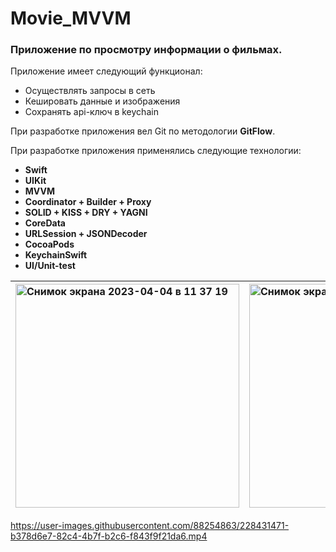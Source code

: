 # Movie_MVVM

### Приложение по просмотру информации о фильмах.

Приложение имеет следующий функционал: 
- Осуществлять запросы в сеть
- Кешировать данные и изображения
- Сохранять api-ключ в keychain

При разработке приложения вел Git по методологии **GitFlow**.

При разработке приложения применялись следующие технологии:
- **Swift**
- **UIKit**
- **MVVM**
- **Coordinator + Builder + Proxy**
- **SOLID + KISS + DRY + YAGNI**
- **CoreData**
- **URLSession + JSONDecoder**
- **CocoaPods**
- **KeychainSwift**
- **UI/Unit-test**

| <img width="358" alt="Снимок экрана 2023-04-04 в 11 37 19" src="https://user-images.githubusercontent.com/88254863/229673031-d6f1f831-782e-4b58-b94b-0940ff6fccc5.png"> | <img width="358" alt="Снимок экрана 2023-04-04 в 11 39 46" src="https://user-images.githubusercontent.com/88254863/229673088-9127a4cc-7180-4b38-80e8-48762b0550ad.png">  | <img width="358" alt="Снимок экрана 2023-04-04 в 11 39 58" src="https://user-images.githubusercontent.com/88254863/229673305-0fa82d79-a724-49b4-93d7-7c35f12c354d.png"> | <img width="358" alt="Снимок экрана 2023-04-04 в 11 40 09" src="https://user-images.githubusercontent.com/88254863/229673109-05c76e1a-6e3a-449b-91c3-3094ccffad14.png">  |
|:----------|:----------|:----------|:----------|

https://user-images.githubusercontent.com/88254863/228431471-b378d6e7-82c4-4b7f-b2c6-f843f9f21da6.mp4
